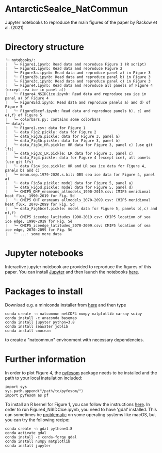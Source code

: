 # AntarcticSeaIce_NatCommun
Jupyter notebooks to reproduce the main figures of the paper by Rackow et al. (2021)

# Directory structure
```
└─ notebooks/:
|   └─ Figure1.ipynb: Read data and reproduce Figure 1 (R script)
|   └─ Figure2.ipynb: Read data and reproduce Figure 2
|   └─ Figure3a.ipynb: Read data and reproduce panel a) in Figure 3
|   └─ Figure3b.ipynb: Read data and reproduce panel b) in Figure 3
|   └─ Figure3c.ipynb: Read data and reproduce panel c) in Figure 3
|   └─ Figure4.ipynb: Read data and reproduce all panels of Figure 4 (except sea ice in panel a))
|   └─ Figure4_NSIDCice.ipynb: Read data and reproduce sea ice in panel a) of Figure 4
|   └─ Figure5ad.ipynb: Read data and reproduce panels a) and d) of Figure 5
|   └─ Figure5bcef.ipynb: Read data and reproduce panels b), c) and e),f) of Figure 5
|   └─ colorbars.py: contains some colorbars
└─ data/:
|   └─ Figure1.csv: data for Figure 1
|   └─ data_Fig2.pickle: data for Figure 2
|   └─ data_Fig3a.pickle: data for Figure 3, panel a)
|   └─ data_Fig3b.pickle: data for Figure 3, panel b)
|   └─ data_Fig3c_HR.pickle: HR data for Figure 3, panel c) (use git lfs)
|   └─ data_Fig3c_LR.pickle: LR data for Figure 3, panel c)
|   └─ data_Fig4.pickle: data for Figure 4 (except ice), all panels (use git lfs)
|   └─ data_Fig4_ice.pickle: HR and LR sea ice data for Figure 4, panels b) and c)
|   └─ mean.sep.1979-2020.s.bil: OBS sea ice data for Figure 4, panel a)
|   └─ data_Fig5a.pickle: model data for Figure 5, panel a)
|   └─ data_Fig5d.pickle: model data for Figure 5, panel d)
|   └─ CMIP5_OHF_ensmeans_allmodels_1990-2019.csv: CMIP5 meridional heat flux, 1990-2019 for Fig. 5d
|   └─ CMIP5_OHF_ensmeans_allmodels_2070-2099.csv: CMIP5 meridional heat flux, 2070-2099 for Fig. 5d
|   └─ data_Fig5bcef.pickle: model data for Figure 5, panels b),c) and e),f)
|   └─ CMIP5_iceedge_latitudes_1990-2019.csv: CMIP5 location of sea ice edge, 1990-2019 for Fig. 5e
|   └─ CMIP5_iceedge_latitudes_2070-2099.csv: CMIP5 location of sea ice edge, 2070-2099 for Fig. 5e
|   └─ ...: some more data
```
# Jupyter notebooks
Interactive jupyter notebook are provided to reproduce the figures of this paper. You can install [Jupyter](https://jupyter.org/) and then launch the notebooks [here](https://github.com/trackow/AntarcticSeaIce_NatCommun/blob/main/notebooks/).

# Packages to install

Download e.g. a miniconda installer from [here](https://docs.conda.io/en/latest/miniconda.html#macos-installers) and then type
```
conda create -n natcommun netCDF4 numpy matplotlib xarray scipy
conda install -c anaconda basemap
conda install jupyter python=3.8
conda install seawater joblib
conda install cmocean
```
to create a "natcommun" environment with necessary dependencies. 

# Further information
In order to plot Figure 4, the [pyfesom](https://pyfesom.readthedocs.io/en/latest/installation.html) package needs to be installed and the path to your local installation
included:
```
import sys
sys.path.append("/path/to/pyfesom/")
import pyfesom as pf
```
To install an R kernel for Figure 1, you can follow the instructions [here](https://richpauloo.github.io/2018-05-16-Installing-the-R-kernel-in-Jupyter-Lab/).
In order to run Figure4_NSIDCice.ipynb, you need to have 'gdal' installed. This can sometimes be [problematic](https://stackoverflow.com/questions/33574902/install-gdal-using-conda) on some operating systems like macOS, but you can try the following recipe:
```
conda create -n gdal python=3.8
conda activate gdal
conda install -c conda-forge gdal
conda install numpy matplotlib 
conda install jupyter
```
